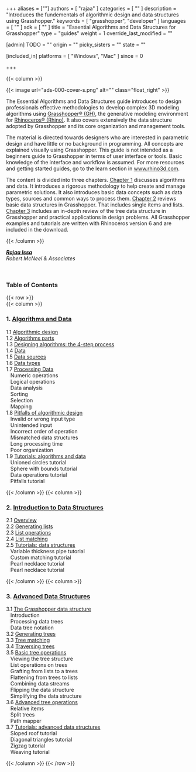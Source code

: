 +++
aliases = [""]
authors = [ "rajaa" ]
categories = [ "" ]
description = "Introduces the fundementals of algorithmic design and data structures using Grasshopper."
keywords = [ "grasshopper", "developer" ]
languages = [ "" ]
sdk = [ "" ]
title = "Essential Algorithms and Data Structures for Grasshopper"
type = "guides"
weight = 1
override_last_modified = ""

[admin]
TODO = ""
origin = ""
picky_sisters = ""
state = ""

[included_in]
platforms = [ "Windows", "Mac" ]
since = 0

+++

<div class="row">
<div class="col-12" markdown="1">   

</div>
{{< column >}}  

<br>

{{< image url="ads-000-cover-s.png" alt="" class="float_right" >}}

The Essential Algorithms and Data Structures guide introduces to design professionals effective methodologies to develop complex 3D modeling algorithms using [Grasshopper® (GH)](https://www.grasshopper3d.com), the generative modeling environment for [Rhinoceros® (Rhino)](https://www.rhino3d.com). It also covers extensively the data structure adopted by Grasshopper and its core organization and management tools.

The material is directed towards designers who are interested in parametric design and have little or no background in programming. All concepts are explained visually using Grasshopper. This guide is not intended as a beginners guide to Grasshopper in terms of user interface or tools. Basic knowledge of the interface and workflow is assumed. For more resources and getting started guides, go to the learn section in www.rhino3d.com.

The content is divided into three chapters. [Chapter 1](/guides/grasshopper/gh-algorithms-and-data-structures/algorithms-data/) discusses algorithms and data. It introduces a rigorous methodology to help create and manage parametric solutions. It also introduces basic data concepts such as data types, sources and common ways to process them. [Chapter 2](/guides/grasshopper/gh-algorithms-and-data-structures/data-structures) reviews basic data structures in Grasshopper. That includes single items and lists. [Chapter 3](/guides/grasshopper/gh-algorithms-and-data-structures/advanced-data-structures) includes an in-depth review of the tree data structure in Grasshopper and practical applications in design problems. All Grasshopper examples and tutorials are written with Rhinoceros version 6 and are included in the download.

{{< /column >}}  
</div>  

<div class="row">  
<div class="col-md-12" markdown="1">  

***[Rajaa Issa](https://discourse.mcneel.com/u/rajaa/activity)***  
*Robert McNeel & Associates*

<br>

### Table of Contents  

</div>  
</div>  

{{< row >}}  
{{< column >}}  

### 1. [Algorithms and Data](/guides/grasshopper/gh-algorithms-and-data-structures/algorithms-data/)

   1.1 [Algorithmic design](/guides/grasshopper/gh-algorithms-and-data-structures/algorithms-data/#11-algorithmic-design)  
   1.2 [Algorithms parts](/guides/grasshopper/gh-algorithms-and-data-structures/algorithms-data/#12-algorithms-parts)  
   1.3 [Designing algorithms: the 4-step process](/guides/grasshopper/gh-algorithms-and-data-structures/algorithms-data/#13-designing-algorithms-the-4-step-process)  
   1.4 [Data](/guides/grasshopper/gh-algorithms-and-data-structures/algorithms-data/#14-data)  
   1.5 [Data sources](/guides/grasshopper/gh-algorithms-and-data-structures/algorithms-data/#15-data-sources)  
   1.6 [Data types](/guides/grasshopper/gh-algorithms-and-data-structures/algorithms-data/#16-data-types)  
   1.7 [Processing Data](/guides/grasshopper/gh-algorithms-and-data-structures/algorithms-data/#17-processing-data)  
&nbsp;&nbsp; Numeric operations  
&nbsp;&nbsp; Logical operations  
&nbsp;&nbsp; Data analysis  
&nbsp;&nbsp; Sorting  
&nbsp;&nbsp; Selection  
&nbsp;&nbsp; Mapping  
   1.8 [Pitfalls of algorithmic design](/guides/grasshopper/gh-algorithms-and-data-structures/algorithms-data/#18-pitfalls-of-algorithmic-design)  
&nbsp;&nbsp; Invalid or wrong input type  
&nbsp;&nbsp; Unintended input  
&nbsp;&nbsp; Incorrect order of operation  
&nbsp;&nbsp; Mismatched data structures  
&nbsp;&nbsp; Long processing time  
&nbsp;&nbsp; Poor organization  
   1.9 [Tutorials: algorithms and data](/guides/grasshopper/gh-algorithms-and-data-structures/algorithms-data/#19-tutorials-algorithms-and-data)  
&nbsp;&nbsp; Unioned circles tutorial  
&nbsp;&nbsp; Sphere with bounds tutorial  
&nbsp;&nbsp; Data operations tutorial  
&nbsp;&nbsp; Pitfalls tutorial  

{{< /column >}}
{{< column >}} 

### 2. [Introduction to Data Structures](/guides/grasshopper/gh-algorithms-and-data-structures/data-structures/)

   2.1 [Overview](/guides/grasshopper/gh-algorithms-and-data-structures/data-structures/#21-overview)  
   2.2 [Generating lists](/guides/grasshopper/gh-algorithms-and-data-structures/data-structures/#22-generating-lists)  
   2.3 [List operations](/guides/grasshopper/gh-algorithms-and-data-structures/data-structures/#23-list-operations)  
   2.4 [List matching](/guides/grasshopper/gh-algorithms-and-data-structures/data-structures/#24-list-matching)  
   2.5 [Tutorials: data structures](/guides/grasshopper/gh-algorithms-and-data-structures/data-structures/#25-tutorials-data-structures)  
&nbsp;&nbsp; Variable thickness pipe tutorial  
&nbsp;&nbsp; Custom matching tutorial  
&nbsp;&nbsp; Pearl necklace tutorial  
&nbsp;&nbsp; Pearl necklace tutorial  

{{< /column >}}
{{< column >}}

### 3. [Advanced Data Structures](/guides/grasshopper/gh-algorithms-and-data-structures/advanced-data-structures/)

   3.1 [The Grasshopper data structure](/guides/grasshopper/gh-algorithms-and-data-structures/advanced-data-structures/#31-the-grasshopper-data-structure)  
&nbsp;&nbsp; Introduction  
&nbsp;&nbsp; Processing data trees  
&nbsp;&nbsp; Data tree notation  
   3.2 [Generating trees](/guides/grasshopper/gh-algorithms-and-data-structures/advanced-data-structures/#32-generating-trees)  
   3.3 [Tree matching](/guides/grasshopper/gh-algorithms-and-data-structures/advanced-data-structures/#33-tree-matching)  
   3.4 [Traversing trees](/guides/grasshopper/gh-algorithms-and-data-structures/advanced-data-structures/#34-traversing-trees)  
   3.5 [Basic tree operations](/guides/grasshopper/gh-algorithms-and-data-structures/advanced-data-structures/#35-basic-tree-operations)  
&nbsp;&nbsp; Viewing the tree structure  
&nbsp;&nbsp; List operations on trees  
&nbsp;&nbsp; Grafting from lists to a trees  
&nbsp;&nbsp; Flattening from trees to lists  
&nbsp;&nbsp; Combining data streams  
&nbsp;&nbsp; Flipping the data structure  
&nbsp;&nbsp; Simplifying the data structure  
   3.6 [Advanced tree operations](/guides/grasshopper/gh-algorithms-and-data-structures/algorithms-data/#36-advanced-tree-operations)  
&nbsp;&nbsp; Relative items  
&nbsp;&nbsp; Split trees  
&nbsp;&nbsp; Path mapper  
   3.7 [Tutorials: advanced data structures](/guides/grasshopper/gh-algorithms-and-data-structures/algorithms-data/#37-tutorials-advanced-data-structures)  
&nbsp;&nbsp; Sloped roof tutorial  
&nbsp;&nbsp; Diagonal triangles tutorial  
&nbsp;&nbsp; Zigzag tutorial  
&nbsp;&nbsp; Weaving tutorial  

{{< /column >}}
{{< /row >}}
